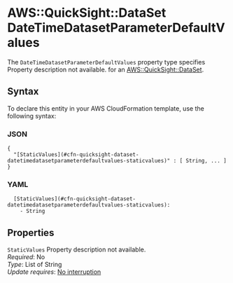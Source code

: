 # AWS::QuickSight::DataSet DateTimeDatasetParameterDefaultValues<a name="aws-properties-quicksight-dataset-datetimedatasetparameterdefaultvalues"></a>

<a name="aws-properties-quicksight-dataset-datetimedatasetparameterdefaultvalues-description"></a>The `DateTimeDatasetParameterDefaultValues` property type specifies Property description not available\. for an [AWS::QuickSight::DataSet](aws-resource-quicksight-dataset.md)\.

## Syntax<a name="aws-properties-quicksight-dataset-datetimedatasetparameterdefaultvalues-syntax"></a>

To declare this entity in your AWS CloudFormation template, use the following syntax:

### JSON<a name="aws-properties-quicksight-dataset-datetimedatasetparameterdefaultvalues-syntax.json"></a>

```
{
  "[StaticValues](#cfn-quicksight-dataset-datetimedatasetparameterdefaultvalues-staticvalues)" : [ String, ... ]
}
```

### YAML<a name="aws-properties-quicksight-dataset-datetimedatasetparameterdefaultvalues-syntax.yaml"></a>

```
  [StaticValues](#cfn-quicksight-dataset-datetimedatasetparameterdefaultvalues-staticvalues): 
    - String
```

## Properties<a name="aws-properties-quicksight-dataset-datetimedatasetparameterdefaultvalues-properties"></a>

`StaticValues`  <a name="cfn-quicksight-dataset-datetimedatasetparameterdefaultvalues-staticvalues"></a>
Property description not available\.  
*Required*: No  
*Type*: List of String  
*Update requires*: [No interruption](https://docs.aws.amazon.com/AWSCloudFormation/latest/UserGuide/using-cfn-updating-stacks-update-behaviors.html#update-no-interrupt)
